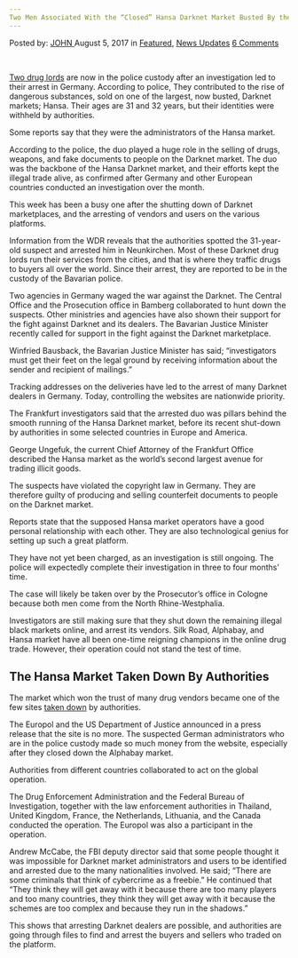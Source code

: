 ```yaml
---
Two Men Associated With the “Closed” Hansa Darknet Market Busted By the Nrw
---
```

<article class="post-listing post-21748 post type-post status-publish format-standard has-post-thumbnail hentry  tag-busted tag-closed tag-darknet tag-hansa tag-men tag-nrw">
    <div class="post-inner">
        <span>Posted by: <a href="https://www.deepdotweb.com/author/john/" title="">JOHN </a></span>
    <span>August 5, 2017</span>
    <span>in <a href="https://www.deepdotweb.com/category/deepdot-news/" rel="category tag">Featured</a>, <a href="https://www.deepdotweb.com/category/news-updates/" rel="category tag">News Updates</a></span>
    <span><a href="https://www.deepdotweb.com/2017/08/05/two-men-associated-closed-hansa-darknet-market-busted-nrw/#comments">6 Comments</a></span>
    </p>
    <div class="clear"></div>
    <div class="entry">
    <p>&nbsp;</p>
    <p><a href="http://www1.wdr.de/nachrichten/darknet-festnahmen-siegerland-koeln-internationale-ermittlungen-100.html">Two drug lords</a> are now in the police custody after an investigation led to their arrest in Germany. According to police, They contributed to the rise of dangerous substances, sold on one of the largest, now busted, Darknet markets; Hansa. Their ages are 31 and 32 years, but their identities were withheld by authorities.</p>
    <p>Some reports say that they were the administrators of the Hansa market.</p>
    <p>According to the police, the duo played a huge role in the selling of drugs, weapons, and fake documents to people on the Darknet market. The duo was the backbone of the Hansa Darknet market, and their efforts kept the illegal trade alive, as confirmed after Germany and other European countries conducted an investigation over the month.</p>
    <p>This week has been a busy one after the shutting down of Darknet marketplaces, and the arresting of vendors and users on the various platforms.</p>
    <p>Information from the WDR reveals that the authorities spotted the 31-year-old suspect and arrested him in Neunkirchen. Most of these Darknet drug lords run their services from the cities, and that is where they traffic drugs to buyers all over the world. Since their arrest, they are reported to be in the custody of the Bavarian police.</p>
    <p>Two agencies in Germany waged the war against the Darknet. The Central Office and the Prosecution office in Bamberg collaborated to hunt down the suspects. Other ministries and agencies have also shown their support for the fight against Darknet and its dealers. The Bavarian Justice Minister recently called for support in the fight against the Darknet marketplace.</p>
    <p>Winfried Bausback, the Bavarian Justice Minister has said; “investigators must get their feet on the legal ground by receiving information about the sender and recipient of mailings.”</p>
    <p>Tracking addresses on the deliveries have led to the arrest of many Darknet dealers in Germany. Today, controlling the websites are nationwide priority.</p>
    <p>The Frankfurt investigators said that the arrested duo was pillars behind the smooth running of the Hansa Darknet market, before its recent shut-down by authorities in some selected countries in Europe and America.</p>
    <p>George Ungefuk, the current Chief Attorney of the Frankfurt Office described the Hansa market as the world’s second largest avenue for trading illicit goods.</p>
    <p>The suspects have violated the copyright law in Germany. They are therefore guilty of producing and selling counterfeit documents to people on the Darknet market.</p>
    <p>Reports state that the supposed Hansa market operators have a good personal relationship with each other. They are also technological genius for setting up such a great platform.</p>
    <p>They have not yet been charged, as an investigation is still ongoing. The police will expectedly complete their investigation in three to four months’ time.</p>
    <p>The case will likely be taken over by the Prosecutor’s office in Cologne because both men come from the North Rhine-Westphalia.</p>
    <p>Investigators are still making sure that they shut down the remaining illegal black markets online, and arrest its vendors. Silk Road, Alphabay, and Hansa market have all been one-time reigning champions in the online drug trade. However, their operation could not stand the test of time.</p>
    <h2>The Hansa Market Taken Down By Authorities</h2>
    <p>The market which won the trust of many drug vendors became one of the few sites <a href="https://www.deepdotweb.com/2017/07/20/globally-coordinated-operation-just-took-alphabay-hansa/">taken down</a> by authorities.</p>
    <p>The Europol and the US Department of Justice announced in a press release that the site is no more. The suspected German administrators who are in the police custody made so much money from the website, especially after they closed down the Alphabay market.</p>
    <p>Authorities from different countries collaborated to act on the global operation.</p>
    <p>The Drug Enforcement Administration and the Federal Bureau of Investigation, together with the law enforcement authorities in Thailand, United Kingdom, France, the Netherlands, Lithuania, and the Canada conducted the operation. The Europol was also a participant in the operation.</p>
    <p>Andrew McCabe, the FBI deputy director said that some people thought it was impossible for Darknet market administrators and users to be identified and arrested due to the many nationalities involved. He said; &#8220;There are some criminals that think of cybercrime as a freebie.&#8221; He continued that “They think they will get away with it because there are too many players and too many countries, they think they will get away with it because the schemes are too complex and because they run in the shadows.&#8221;</p>
    <p>This shows that arresting Darknet dealers are possible, and authorities are going through files to find and arrest the buyers and sellers who traded on the platform.</p>
    </div>
    <span style="display:none"> <a href="https://www.deepdotweb.com/tag/closed/" rel="tag">closed</a> <a href="https://www.deepdotweb.com/tag/darknet/" rel="tag">darknet</a> <a href="https://www.deepdotweb.com/tag/hansa/" rel="tag">hansa</a> <a href="https://www.deepdotweb.com/tag/men/" rel="tag">men</a> <a href="https://www.deepdotweb.com/tag/nrw/" rel="tag">nrw</a></span> <span style="display:none" class="updated">2017-08-05</span>
    <div style="display:none" class="vcard author" itemprop="author" itemscope itemtype="http://schema.org/Person"><strong class="fn" itemprop="name"><a href="https://www.deepdotweb.com/author/john/" title="Posts by JOHN" rel="author">JOHN</a></strong></div>
    </div>
</article>

